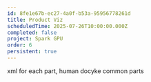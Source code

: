 ```yaml
---
id: 8fe1e67b-ec27-4a0f-b53a-95956778261d
title: Product Viz
scheduledTime: 2025-07-26T10:00:00.000Z
completed: false
project: Spark GPU
order: 6
persistent: true
---
```


xml for each part, human
docyke common parts